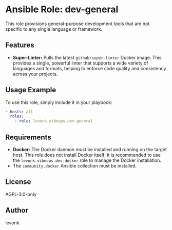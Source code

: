 # Ansible Role: dev-general

This role provisions general-purpose development tools that are not specific to any single language or framework.

## Features

- **Super-Linter:** Pulls the latest `github/super-linter` Docker image. This provides a single, powerful linter that supports a wide variety of languages and formats, helping to enforce code quality and consistency across your projects.

## Usage Example

To use this role, simply include it in your playbook:

```yaml
- hosts: all
  roles:
    - role: levonk.vibeops.dev-general
```

## Requirements

- **Docker:** The Docker daemon must be installed and running on the target host. This role does not install Docker itself; it is recommended to use the `levonk.vibeops.dev-docker` role to manage the Docker installation.
- The `community.docker` Ansible collection must be installed.

## License

AGPL-3.0-only

## Author

levonk
